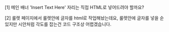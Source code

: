 [1] 메인 배너 'Insert Text Here' 자리는 직접 HTML로 넣어드려야 할까요?

[2] 룰렛 페이지에서 룰렛안에 글자를 html로 작업해놨는데요, 
룰렛안에 글자를 넣을 순 있지만 시안처럼 각도를 잡는건 코드 구조상 어렵겠습니다.